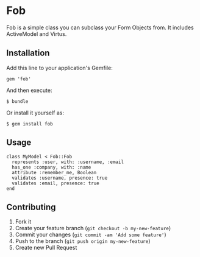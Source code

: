 # Fob

Fob is a simple class you can subclass your Form Objects from. It includes ActiveModel and Virtus.

## Installation

Add this line to your application's Gemfile:

    gem 'fob'

And then execute:

    $ bundle

Or install it yourself as:

    $ gem install fob

## Usage

    class MyModel < Fob::Fob
      represents :user, with: :username, :email
      has_one :company, with: :name
      attribute :remember_me, Boolean
      validates :username, presence: true
      validates :email, presence: true
    end

## Contributing

1. Fork it
2. Create your feature branch (`git checkout -b my-new-feature`)
3. Commit your changes (`git commit -am 'Add some feature'`)
4. Push to the branch (`git push origin my-new-feature`)
5. Create new Pull Request
